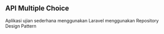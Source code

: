 

## API Multiple Choice 
 
Aplikasi ujian sederhana menggunakan Laravel menggunakan Repository Design Pattern

